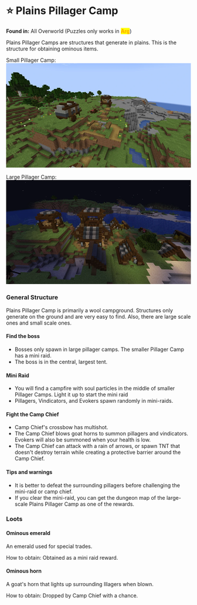 # ⭐ Plains Pillager Camp

**Found in:** All Overworld (Puzzles only works in <mark style="color:orange;">**Arg**</mark>)

Plains Pillager Camps are structures that generate in plains. This is the structure for obtaining ominous items.

Small Pillager Camp:![](<../../../.gitbook/assets/image (289).png>)

Large Pillager Camp: ![](<../../../.gitbook/assets/image (244).png>)



### General Structure

Plains Pillager Camp is primarily a wool campground. Structures only generate on the ground and are very easy to find. Also, there are large scale ones and small scale ones.

#### Find  the boss

* Bosses only spawn in large pillager camps. The smaller Pillager Camp has a mini raid.
* The boss is in the central, largest tent.

#### Mini Raid

* You will find a campfire with soul particles in the middle of smaller Pillager Camps. Light it up to start the mini raid
* Pillagers, Vindicators, and Evokers spawn randomly in mini-raids.

#### Fight the Camp Chief

* Camp Chief's crossbow has multishot.
* The Camp Chief blows goat horns to summon pillagers and vindicators. Evokers will also be summoned when your health is low.
* The Camp Chief can attack with a rain of arrows, or spawn TNT that doesn't destroy terrain while creating a protective barrier around the Camp Chief.

#### Tips and warnings

* It is better to defeat the surrounding pillagers before challenging the mini-raid or camp chief.
* If you clear the mini-raid, you can get the dungeon map of the large-scale Plains Pillager Camp as one of the rewards.

### Loots

#### Ominous emerald

An emerald used for special trades.

How to obtain: Obtained as a mini raid reward.

#### Ominous horn

A goat's horn that lights up surrounding Illagers when blown.

How to obtain: Dropped by Camp Chief with a chance.

